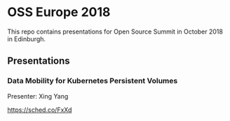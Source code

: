 # OSS Europe 2018

This repo contains presentations for Open Source Summit in October 2018 in Edinburgh.

## Presentations
### Data Mobility for Kubernetes Persistent Volumes
Presenter: Xing Yang

https://sched.co/FxXd
